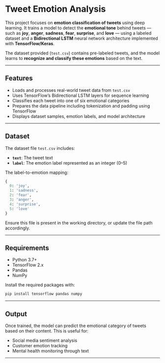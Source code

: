 # Tweet Emotion Analysis

This project focuses on **emotion classification of tweets** using deep learning. It trains a model to detect the **emotional tone** behind tweets — such as **joy**, **anger**, **sadness**, **fear**, **surprise**, and **love** — using a labeled dataset and a **Bidirectional LSTM** neural network architecture implemented with **TensorFlow/Keras**.

The dataset provided (`test.csv`) contains pre-labeled tweets, and the model learns to **recognize and classify these emotions** based on the text.

---

## Features

* Loads and processes real-world tweet data from `test.csv`
* Uses TensorFlow’s Bidirectional LSTM layers for sequence learning
* Classifies each tweet into one of six emotional categories
* Prepares the data pipeline including tokenization and padding using TensorFlow
* Displays dataset samples, emotion labels, and model architecture

---

## Dataset

The dataset file `test.csv` includes:

* **`text`**: The tweet text
* **`label`**: The emotion label represented as an integer (0–5)

The label-to-emotion mapping:

```python
{
  0: 'joy',
  1: 'sadness',
  2: 'fear',
  3: 'anger',
  4: 'surprise',
  5: 'love'
}
```

Ensure this file is present in the working directory, or update the file path accordingly.

---

## Requirements

* Python 3.7+
* TensorFlow 2.x
* Pandas
* NumPy

Install the required packages with:

```bash
pip install tensorflow pandas numpy
```

---

## Output

Once trained, the model can predict the emotional category of tweets based on their content. This is useful for:

* Social media sentiment analysis
* Customer emotion tracking
* Mental health monitoring through text

---

